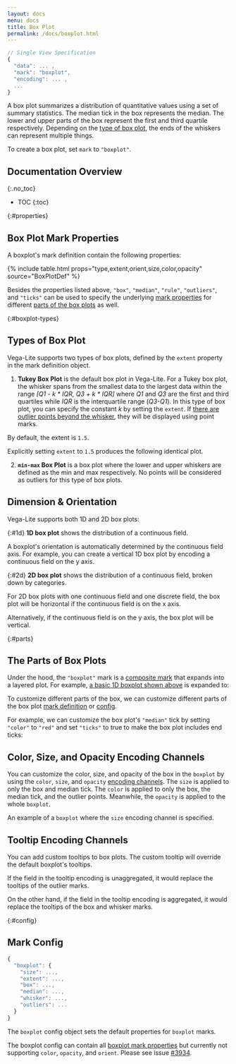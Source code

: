 ```yaml
---
layout: docs
menu: docs
title: Box Plot
permalink: /docs/boxplot.html
---
```


```js
// Single View Specification
{
  "data": ... ,
  "mark": "boxplot",
  "encoding": ... ,
  ...
}
```

A box plot summarizes a distribution of quantitative values using a set of summary statistics. The median tick in the box represents the median. The lower and upper parts of the box represent the first and third quartile respectively. Depending on the [type of box plot](#boxplot-types), the ends of the whiskers can represent multiple things.

To create a box plot, set `mark` to `"boxplot"`.

## Documentation Overview

{:.no_toc}

<!-- prettier-ignore -->
- TOC
{:toc}

{:#properties}

## Box Plot Mark Properties

A boxplot's mark definition contain the following properties:

{% include table.html props="type,extent,orient,size,color,opacity" source="BoxPlotDef" %}

Besides the properties listed above, `"box"`, `"median"`, `"rule"`, `"outliers"`, and `"ticks"` can be used to specify the underlying [mark properties](mark.html#mark-def) for different [parts of the box plots](#parts) as well.

{:#boxplot-types}

## Types of Box Plot

Vega-Lite supports two types of box plots, defined by the `extent` property in the mark definition object.

1. **Tukey Box Plot** is the default box plot in Vega-Lite. For a Tukey box plot, the whisker spans from the smallest data to the largest data within the range _[Q1 - k * IQR, Q3 + k * IQR]_ where _Q1_ and _Q3_ are the first and third quartiles while _IQR_ is the interquartile range (_Q3-Q1_). In this type of box plot, you can specify the constant _k_ by setting the `extent`. If [there are outlier points beyond the whisker](#2d), they will be displayed using point marks.

By default, the extent is `1.5`.

<div class="vl-example" data-name="boxplot_1D_horizontal"></div>

Explicitly setting `extent` to `1.5` produces the following identical plot.

<div class="vl-example" data-name="boxplot_1D_horizontal_explicit"></div>

2. **`min-max` Box Plot** is a box plot where the lower and upper whiskers are defined as the min and max respectively. No points will be considered as outliers for this type of box plots.

<div class="vl-example" data-name="boxplot_minmax_2D_horizontal"></div>

## Dimension & Orientation

Vega-Lite supports both 1D and 2D box plots:

{:#1d} **1D box plot** shows the distribution of a continuous field.

<div class="vl-example" data-name="boxplot_1D_horizontal"></div>

A boxplot's orientation is automatically determined by the continuous field axis. For example, you can create a vertical 1D box plot by encoding a continuous field on the y axis.

<div class="vl-example" data-name="boxplot_1D_vertical"></div>

{:#2d} **2D box plot** shows the distribution of a continuous field, broken down by categories.

For 2D box plots with one continuous field and one discrete field, the box plot will be horizontal if the continuous field is on the x axis.

<div class="vl-example" data-name="boxplot_2D_horizontal"></div>

Alternatively, if the continuous field is on the y axis, the box plot will be vertical.

<div class="vl-example" data-name="boxplot_2D_vertical"></div>

{:#parts}

## The Parts of Box Plots

Under the hood, the `"boxplot"` mark is a [composite mark](mark.html#composite-marks) that expands into a layered plot. For example, [a basic 1D boxplot shown above](#1d) is expanded to:

<div class="vl-example" data-name="normalized/boxplot_1D_horizontal_normalized"></div>

To customize different parts of the box, we can customize different parts of the box plot [mark definition](#properties) or [config](#config).

For example, we can customize the box plot's `"median"` tick by setting `"color"` to `"red"` and set `"ticks"` to true to make the box plot includes end ticks:

<div class="vl-example" data-name="boxplot_1D_horizontal_custom_mark"></div>

## Color, Size, and Opacity Encoding Channels

You can customize the color, size, and opacity of the box in the `boxplot` by using the `color`, `size`, and `opacity` [encoding channels](encoding.html#channels). The `size` is applied to only the box and median tick. The `color` is applied to only the box, the median tick, and the outlier points. Meanwhile, the `opacity` is applied to the whole `boxplot`.

An example of a `boxplot` where the `size` encoding channel is specified.

<div class="vl-example" data-name="boxplot_2D_vertical"></div>

<div class="vl-example" data-name="boxplot_2D_horizontal_color_size"></div>

## Tooltip Encoding Channels

You can add custom tooltips to box plots. The custom tooltip will override the default boxplot's tooltips.

If the field in the tooltip encoding is unaggregated, it would replace the tooltips of the outlier marks.

<div class="vl-example" data-name="boxplot_tooltip_not_aggregate"></div>

On the other hand, if the field in the tooltip encoding is aggregated, it would replace the tooltips of the box and whisker marks.

<div class="vl-example" data-name="boxplot_tooltip_aggregate"></div>

{:#config}

## Mark Config

```js
{
  "boxplot": {
    "size": ...,
    "extent": ...,
    "box": ...,
    "median": ...,
    "whisker": ...,
    "outliers": ...
  }
}
```

The `boxplot` config object sets the default properties for `boxplot` marks.

The boxplot config can contain all [boxplot mark properties](#properties) but currently not supporting `color`, `opacity`, and `orient`. Please see issue [#3934](https://github.com/vega/vega-lite/issues/3934).
